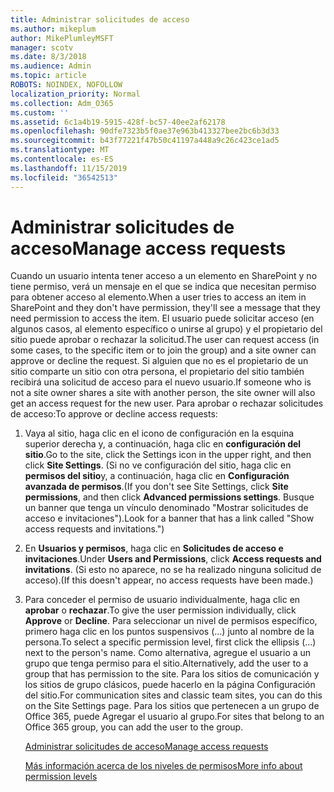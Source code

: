 ```yaml
---
title: Administrar solicitudes de acceso
ms.author: mikeplum
author: MikePlumleyMSFT
manager: scotv
ms.date: 8/3/2018
ms.audience: Admin
ms.topic: article
ROBOTS: NOINDEX, NOFOLLOW
localization_priority: Normal
ms.collection: Adm_O365
ms.custom: ''
ms.assetid: 6c1a4b19-5915-428f-bc57-40ee2af62178
ms.openlocfilehash: 90dfe7323b5f0ae37e963b413327bee2bc6b3d33
ms.sourcegitcommit: b43f77221f47b50c41197a448a9c26c423ce1ad5
ms.translationtype: MT
ms.contentlocale: es-ES
ms.lasthandoff: 11/15/2019
ms.locfileid: "36542513"
---
```

# <a name="manage-access-requests"></a><span data-ttu-id="6d032-102">Administrar solicitudes de acceso</span><span class="sxs-lookup"><span data-stu-id="6d032-102">Manage access requests</span></span>

<span data-ttu-id="6d032-103">Cuando un usuario intenta tener acceso a un elemento en SharePoint y no tiene permiso, verá un mensaje en el que se indica que necesitan permiso para obtener acceso al elemento.</span><span class="sxs-lookup"><span data-stu-id="6d032-103">When a user tries to access an item in SharePoint and they don't have permission, they'll see a message that they need permission to access the item.</span></span> <span data-ttu-id="6d032-104">El usuario puede solicitar acceso (en algunos casos, al elemento específico o unirse al grupo) y el propietario del sitio puede aprobar o rechazar la solicitud.</span><span class="sxs-lookup"><span data-stu-id="6d032-104">The user can request access (in some cases, to the specific item or to join the group) and a site owner can approve or decline the request.</span></span> <span data-ttu-id="6d032-105">Si alguien que no es el propietario de un sitio comparte un sitio con otra persona, el propietario del sitio también recibirá una solicitud de acceso para el nuevo usuario.</span><span class="sxs-lookup"><span data-stu-id="6d032-105">If someone who is not a site owner shares a site with another person, the site owner will also get an access request for the new user.</span></span> <span data-ttu-id="6d032-106">Para aprobar o rechazar solicitudes de acceso:</span><span class="sxs-lookup"><span data-stu-id="6d032-106">To approve or decline access requests:</span></span>
  
1. <span data-ttu-id="6d032-107">Vaya al sitio, haga clic en el icono de configuración en la esquina superior derecha y, a continuación, haga clic en **configuración del sitio**.</span><span class="sxs-lookup"><span data-stu-id="6d032-107">Go to the site, click the Settings icon in the upper right, and then click **Site Settings**.</span></span> <span data-ttu-id="6d032-108">(Si no ve configuración del sitio, haga clic en **permisos del sitio**y, a continuación, haga clic en **Configuración avanzada de permisos**.</span><span class="sxs-lookup"><span data-stu-id="6d032-108">(If you don't see Site Settings, click **Site permissions**, and then click **Advanced permissions settings**.</span></span> <span data-ttu-id="6d032-109">Busque un banner que tenga un vínculo denominado "Mostrar solicitudes de acceso e invitaciones").</span><span class="sxs-lookup"><span data-stu-id="6d032-109">Look for a banner that has a link called "Show access requests and invitations.")</span></span>
    
2. <span data-ttu-id="6d032-110">En **Usuarios y permisos**, haga clic en **Solicitudes de acceso e invitaciones**.</span><span class="sxs-lookup"><span data-stu-id="6d032-110">Under **Users and Permissions**, click **Access requests and invitations**.</span></span> <span data-ttu-id="6d032-111">(Si esto no aparece, no se ha realizado ninguna solicitud de acceso).</span><span class="sxs-lookup"><span data-stu-id="6d032-111">(If this doesn't appear, no access requests have been made.)</span></span>
    
3. <span data-ttu-id="6d032-112">Para conceder el permiso de usuario individualmente, haga clic en **aprobar** o **rechazar**.</span><span class="sxs-lookup"><span data-stu-id="6d032-112">To give the user permission individually, click **Approve** or **Decline**.</span></span> <span data-ttu-id="6d032-113">Para seleccionar un nivel de permisos específico, primero haga clic en los puntos suspensivos (...) junto al nombre de la persona.</span><span class="sxs-lookup"><span data-stu-id="6d032-113">To select a specific permission level, first click the ellipsis (...) next to the person's name.</span></span> <span data-ttu-id="6d032-114">Como alternativa, agregue el usuario a un grupo que tenga permiso para el sitio.</span><span class="sxs-lookup"><span data-stu-id="6d032-114">Alternatively, add the user to a group that has permission to the site.</span></span> <span data-ttu-id="6d032-115">Para los sitios de comunicación y los sitios de grupo clásicos, puede hacerlo en la página Configuración del sitio.</span><span class="sxs-lookup"><span data-stu-id="6d032-115">For communication sites and classic team sites, you can do this on the Site Settings page.</span></span> <span data-ttu-id="6d032-116">Para los sitios que pertenecen a un grupo de Office 365, puede Agregar el usuario al grupo.</span><span class="sxs-lookup"><span data-stu-id="6d032-116">For sites that belong to an Office 365 group, you can add the user to the group.</span></span>
    
    [<span data-ttu-id="6d032-117">Administrar solicitudes de acceso</span><span class="sxs-lookup"><span data-stu-id="6d032-117">Manage access requests </span></span>](https://go.microsoft.com/fwlink/?linkid=2008747)
    
    [<span data-ttu-id="6d032-118">Más información acerca de los niveles de permisos</span><span class="sxs-lookup"><span data-stu-id="6d032-118">More info about permission levels</span></span>](https://go.microsoft.com/fwlink/?linkid=867071)
    

